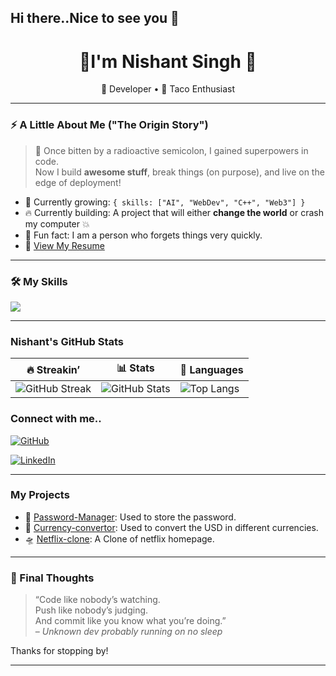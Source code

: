 ## Hi there..Nice to see you 👋

<h1 align="center"> 👋I'm Nishant Singh 🎉</h1>
<p align="center">
  🚀 Developer • 🌮 Taco Enthusiast
</p>

---

### ⚡ A Little About Me ("The Origin Story")
> 🧬 Once bitten by a radioactive semicolon, I gained superpowers in code.  
Now I build **awesome stuff**, break things (on purpose), and live on the edge of deployment! 

- 🌱 Currently growing: `{ skills: ["AI", "WebDev", "C++", "Web3"] }`
- 🔥 Currently building: A project that will either **change the world** or crash my computer 💥
- 🤔 Fun fact: I am a person who forgets things very quickly.
- 📄 [View My Resume](https://yourdomain.com/your-resume.pdf)


---

### 🛠️ My Skills

<div>
  <img src="https://skillicons.dev/icons?i=js,react,html,css,tailwind,nodejs,python,java,git,sqlite,mongodb&perline=8" />
</div>

---

### Nishant's GitHub Stats

| 🔥 Streakin’ | 📊 Stats | 🧠 Languages |
|--------------|-----------|-------------|
| ![GitHub Streak](https://streak-stats.demolab.com?user=Nixantsingh943&theme=tokyonight&hide_border=true) | ![GitHub Stats](https://github-readme-stats.vercel.app/api?username=Nixantsingh943&show_icons=true&theme=radical) | ![Top Langs](https://github-readme-stats.vercel.app/api/top-langs/?username=Nixantsingh943&layout=compact&theme=radical) |



### Connect with me..

[![GitHub](https://img.shields.io/badge/GitHub-Profile-181717?style=for-the-badge&logo=github)](https://github.com/Nixantsingh943)

[![LinkedIn](https://img.shields.io/badge/LinkedIn-Connect-blue?style=for-the-badge&logo=linkedin)](https://www.linkedin.com/in/nishant-singh-586315325/)



---

###  My Projects

- 🐸 [Password-Manager](https://github.com/Nixantsingh943/passPySafe): Used to store the password.
- 🧠 [Currency-convertor](https://github.com/Nixantsingh943/simple_Currency-convertor): Used to convert the USD in different currencies.
- 🛸 [Netflix-clone](https://github.com/Nixantsingh943/Netflix_clone): A Clone of netflix homepage.

---

### 🧃 Final Thoughts

> “Code like nobody’s watching.  
> Push like nobody’s judging.  
> And commit like you know what you’re doing.”  
> – *Unknown dev probably running on no sleep*

Thanks for stopping by!

---




